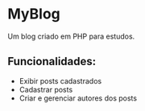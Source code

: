 # MyBlog

Um blog criado em PHP para estudos.

## Funcionalidades:
- Exibir posts cadastrados
- Cadastrar posts
- Criar e gerenciar autores dos posts